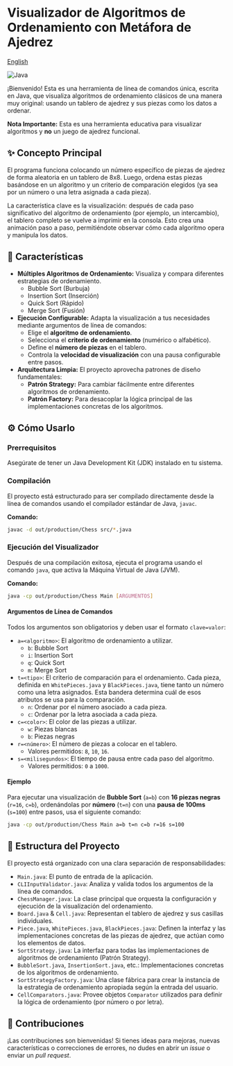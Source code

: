 # Visualizador de Algoritmos de Ordenamiento con Metáfora de Ajedrez

[English](README.md)

![Java](https://img.shields.io/badge/Java-21-blue?style=for-the-badge&logo=java)

¡Bienvenido! Esta es una herramienta de línea de comandos única, escrita en Java, que visualiza algoritmos de ordenamiento clásicos de una manera muy original: usando un tablero de ajedrez y sus piezas como los datos a ordenar.

**Nota Importante:** Esta es una herramienta educativa para visualizar algoritmos y **no** un juego de ajedrez funcional.

## ✨ Concepto Principal

El programa funciona colocando un número específico de piezas de ajedrez de forma aleatoria en un tablero de 8x8. Luego, ordena estas piezas basándose en un algoritmo y un criterio de comparación elegidos (ya sea por un número o una letra asignada a cada pieza).

La característica clave es la visualización: después de cada paso significativo del algoritmo de ordenamiento (por ejemplo, un intercambio), el tablero completo se vuelve a imprimir en la consola. Esto crea una animación paso a paso, permitiéndote observar cómo cada algoritmo opera y manipula los datos.

## 🚀 Características

-   **Múltiples Algoritmos de Ordenamiento:** Visualiza y compara diferentes estrategias de ordenamiento.
    -   Bubble Sort (Burbuja)
    -   Insertion Sort (Inserción)
    -   Quick Sort (Rápido)
    -   Merge Sort (Fusión)
-   **Ejecución Configurable:** Adapta la visualización a tus necesidades mediante argumentos de línea de comandos:
    -   Elige el **algoritmo de ordenamiento**.
    -   Selecciona el **criterio de ordenamiento** (numérico o alfabético).
    -   Define el **número de piezas** en el tablero.
    -   Controla la **velocidad de visualización** con una pausa configurable entre pasos.
-   **Arquitectura Limpia:** El proyecto aprovecha patrones de diseño fundamentales:
    -   **Patrón Strategy:** Para cambiar fácilmente entre diferentes algoritmos de ordenamiento.
    -   **Patrón Factory:** Para desacoplar la lógica principal de las implementaciones concretas de los algoritmos.

## ⚙️ Cómo Usarlo

### Prerrequisitos

Asegúrate de tener un Java Development Kit (JDK) instalado en tu sistema.

### Compilación

El proyecto está estructurado para ser compilado directamente desde la línea de comandos usando el compilador estándar de Java, `javac`.

**Comando:**
```bash
javac -d out/production/Chess src/*.java
```

### Ejecución del Visualizador

Después de una compilación exitosa, ejecuta el programa usando el comando `java`, que activa la Máquina Virtual de Java (JVM).

**Comando:**
```bash
java -cp out/production/Chess Main [ARGUMENTOS]
```

#### Argumentos de Línea de Comandos

Todos los argumentos son obligatorios y deben usar el formato `clave=valor`:

-   `a=<algoritmo>`: El algoritmo de ordenamiento a utilizar.
    -   `b`: Bubble Sort
    -   `i`: Insertion Sort
    -   `q`: Quick Sort
    -   `m`: Merge Sort
-   `t=<tipo>`: El criterio de comparación para el ordenamiento. Cada pieza, definida en `WhitePieces.java` y `BlackPieces.java`, tiene tanto un número como una letra asignados. Esta bandera determina cuál de esos atributos se usa para la comparación.
    -   `n`: Ordenar por el número asociado a cada pieza.
    -   `c`: Ordenar por la letra asociada a cada pieza.
-   `c=<color>`: El color de las piezas a utilizar.
    -   `w`: Piezas blancas
    -   `b`: Piezas negras
-   `r=<número>`: El número de piezas a colocar en el tablero.
    -   Valores permitidos: `8`, `10`, `16`.
-   `s=<milisegundos>`: El tiempo de pausa entre cada paso del algoritmo.
    -   Valores permitidos: `0` a `1000`.

#### Ejemplo

Para ejecutar una visualización de **Bubble Sort** (`a=b`) con **16 piezas negras** (`r=16`, `c=b`), ordenándolas por **número** (`t=n`) con una **pausa de 100ms** (`s=100`) entre pasos, usa el siguiente comando:

```bash
java -cp out/production/Chess Main a=b t=n c=b r=16 s=100
```

## 📂 Estructura del Proyecto

El proyecto está organizado con una clara separación de responsabilidades:

-   `Main.java`: El punto de entrada de la aplicación.
-   `CLIInputValidator.java`: Analiza y valida todos los argumentos de la línea de comandos.
-   `ChessManager.java`: La clase principal que orquesta la configuración y ejecución de la visualización del ordenamiento.
-   `Board.java` & `Cell.java`: Representan el tablero de ajedrez y sus casillas individuales.
-   `Piece.java`, `WhitePieces.java`, `BlackPieces.java`: Definen la interfaz y las implementaciones concretas de las piezas de ajedrez, que actúan como los elementos de datos.
-   `SortStrategy.java`: La interfaz para todas las implementaciones de algoritmos de ordenamiento (Patrón Strategy).
-   `BubbleSort.java`, `InsertionSort.java`, etc.: Implementaciones concretas de los algoritmos de ordenamiento.
-   `SortStrategyFactory.java`: Una clase fábrica para crear la instancia de la estrategia de ordenamiento apropiada según la entrada del usuario.
-   `CellComparators.java`: Provee objetos `Comparator` utilizados para definir la lógica de ordenamiento (por número o por letra).

## 🤝 Contribuciones

¡Las contribuciones son bienvenidas! Si tienes ideas para mejoras, nuevas características o correcciones de errores, no dudes en abrir un *issue* o enviar un *pull request*.
